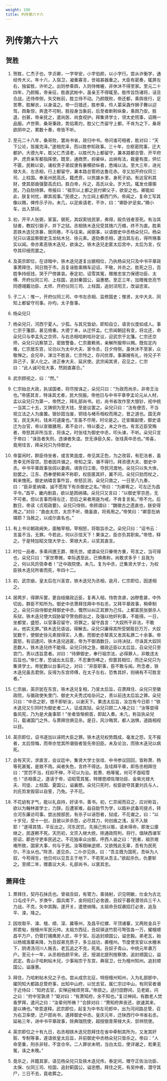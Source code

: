 ```yaml
---
weight: 180
title: 列传第六十六
---
```


# 列传第六十六

## 贺胜

1. <span id="列传第六十六-贺胜-1"></span>
贺胜，仁杰子也，字贞卿，一字举安，小字伯颜，以小字行。尝从许衡学，通经传大义。年十六，入宿卫，凝重寡言，世祖甚器重之。大臣有密奏，辄屏左右，独留胜，许听之。出则参乘舆，入则侍帷幄，非休沐不得至家。至元二十四年，乃颜叛，帝亲征，胜直武帐中，虽亲王不得辄至。胜传旨饬诸将，诘旦合战，还侍帝侧，矢交帐前，胜立侍不动。乃颜既败，帝还都，乘舆夜行，足苦寒，胜解衣，以身温之。帝一日猎还，胜参乘，伶人蒙采毳作狮子舞以迎驾，舆象惊，奔逸不可制，胜投身当象前，后至者断靷纵象，乘舆乃安。胜退，创甚，帝亲抚之，遣尚医、尚食视护。拜集贤学士，领太史院事，诏赐一品服。卢世荣、桑哥秉政，势焰熏灼，胜父仁杰留守上都，不肯为之下，桑哥欲阴中之，累数十奏，帝皆不听。

2. <span id="列传第六十六-贺胜-2"></span>
至元二十八年，桑哥败，罢尚书省，政归中书。帝问谁可相者，胜对曰：“天下公论，皆属完泽。”遂相完泽，而以胜参知政事。三十年，佥枢密院事，迁大都护。大德九年，胜父仁杰请老，以胜代为上都留守，兼本路都总管、开平府尹、虎贲亲军都指挥使。既至，通商贾，抑豪纵，出纳有法，裁量有度，供亿不匮，民赖以安。诸权贵子弟奴隶有暴横骄纵者，悉绳以法。至大三年，进光禄大夫、左丞相，行上都留守，兼本路总管府达鲁花赤。寻又加开府仪同三司、上柱国。奉圣州民高氏，籍虎贲，以赀雄乡里，身死子幼。有达官利其财，使其部曲强娶高氏妇。胜白帝，斥之，高氏以全。岁大饥，辄发仓廪赈民，乃自劾待罪。帝报曰：“祖宗以上都之民付卿父子，欲安之也。卿能如此，朕复何忧，卿其视事。”民德之，为立祠上都西门外。帝闻之，复命工写其像以赐，俾传示子孙。未几，以足疾请老，不许，曰：“卿卧护足矣。”赐小车，出入禁闼。

3. <span id="列传第六十六-贺胜-3"></span>
初，开平人张弼，家富。弼死，其奴索钱民家，弗得，殴负钱者至死。有治其狱者，教奴引弼子，并下之狱。丞相铁木迭兒受其赂六万缗，终不为直。胜素恶铁木迭兒贪暴，居同巷，不与往来。闻弼事，以语御史中丞杨朵兒只。杨朵兒只以语监察御史玉龙帖木兒、徐元素。遂劾奏丞相，逮治其左右，得所赂事实以闻。帝亦素恶铁木迭兒，欲诛之。铁木迭兒走匿太后宫中，太后为言，仅夺其印绶而罢之。

4. <span id="列传第六十六-贺胜-4"></span>
及英宗即位，在谅暗中，铁木迭兒遂复出据相位，乃执杨朵兒只及中书平章政事萧拜住，同日戮于市。且复诬胜乘赐车迎诏，不敬，并杀之。胜死之日，百姓争持纸钱，哭于尸傍甚哀。泰定初，诏雪其冤，赠推忠宣力保德功臣、太傅、开府仪同三司、上柱国，追封秦国公，谥惠愍。至正三年，加赠推忠亮节同德翊戴功臣、太师、开府仪同三司、上柱国，追封泾阳王，改谥忠宣。

5. <span id="列传第六十六-贺胜-5"></span>
子二人：惟一，开府仪同三司、中书左丞相、监修国史；惟贤，太中大夫、同知上都留守司事。孙均，太子詹事。

6. <span id="列传第六十六-贺胜-6"></span>
杨朵兒只

7. <span id="列传第六十六-贺胜-7"></span>
杨朵兒只，河西宁夏人。少孤，与其兄皆幼，即知自立，语言仪度如成人。事仁宗于籓邸，甚见倚重。大德丁未，从迁怀孟。仁宗闻朝廷有变，将北还，命朵兒只与李孟先之京师，与右丞相哈剌哈孙定议，迎武宗于北籓。仁宗还京师，朵兒只讥察禁卫，密致警备，仁宗嘉赖焉，亲解所服带以赐。既佐定内难，仁宗居东宫，论功以为太中大夫、家令丞，日夕侍侧，虽休沐不至家，众敬惮之。会兄卒，涕泣不胜哀，仁宗怜之，存问优厚。事寡嫂有礼，待兄子不异己子，家人化之。进正奉大夫、延庆使。武宗闻其贤，召见之，仁宗曰：“此人诚可任大事，然刚直寡合。”

8. <span id="列传第六十六-贺胜-8"></span>
武宗顾视之，曰：“然。”

9. <span id="列传第六十六-贺胜-9"></span>
仁宗始总大政，执误国者，将尽按诛之，朵兒只曰：“为政而尚杀，非帝王治也。”帝感其言，特诛其尤者，民大悦服。帝他日与中书平章李孟论元从人材，孟以朵兒只为第一，帝然之，拜礼部尚书。初，尚书省改作至大银钞，视中统一当其二十五，又铸铜为至大钱，至是议罢之。朵兒只曰：“法有便否，不当视立法之人为废置。银钞固当废，铜钱与楮币相权而用之，昔之道也。国无弃宝，民无失利，钱未可遽废也。”言虽不尽用，时论是之。迁宣徽副使，御史请迁为台官，帝以宣徽膳用，素不会计，特以委之，未之许也。有言近臣受贿者，帝怒其非所当言，将诛之，时张珪为御史中丞，叩头谏，不听。朵兒只言于帝曰：“诛告者失刑，违谏者失谊。世无诤臣久矣，张珪真中丞也。”帝喜，竟用珪言，拜朵兒只为侍御史。

10. <span id="列传第六十六-贺胜-10"></span>
帝宴闲时，群臣侍坐者，或言笑逾度，帝见其正色，为之改容，有犯法者，虽贵幸无所容贷。怨者因共谮之，帝知之深，谮不得行。拜资德大夫、御史中丞。中书平章政事张闾以妻病，谒告归江南，夺民河渡地，朵兒只以失大体，劾罢之。江东、西奉使斡来不称职，权臣匿其奸，冀不问，朵兒只劾而杖之，斡来愧死。御史纳璘言事忤旨，帝怒叵测，朵兒只救之，一日至八九奏，曰：“臣非爱纳璘，诚不愿陛下有杀御史之名。”帝曰：“为卿宥之，可左迁为昌平令。”昌平，畿内剧县，欲以是困纳璘。朵兒只又言曰：“以御史宰京邑，无不可者。但以言事而得左迁，恐后之来者用是为戒，不肯复言矣。”帝不允。后数日，帝读《贞观政要》，朵兒只侍侧，帝顾谓曰：“魏徵古之遗直也，朕安得用之。”对曰：“直由太宗，太宗不听，徵虽直，将焉用之。”帝笑曰：“卿意在纳璘耶？当赦之，以成尔直名也。”

11. <span id="列传第六十六-贺胜-11"></span>
有上书论朝政阙失，面触宰相，宰相怒，将取旨杀之。朵兒只曰：“诏书云：言虽不当，无罪。今若此，何以示信天下！果诛之，臣亦负其职矣。”帝悟，释之。于是特加昭文馆大学士、荣禄大夫，以奖其直言。

12. <span id="列传第六十六-贺胜-12"></span>
时位一品者，多乘间邀王爵、赠先世。或谓朵兒只眷倚方重，苟言之，当可得也，朵兒只曰：“家世寒微，幸际遇至此，已惧弗称，尚敢求多乎！且我为之，何以风厉侥幸者！”迁中政院使。未几，复为中丞，迁集贤大学士，为权臣铁木迭兒所害而死，年四十二。

13. <span id="列传第六十六-贺胜-13"></span>
初，武宗崩，皇太后在兴圣宫，铁木迭兒为丞相，逾月，仁宗即位，因遂相之。

14. <span id="列传第六十六-贺胜-14"></span>
居两岁，得罪斥罢，更自结徽政近臣，复再入相，恃势贪虐，凶秽愈甚，中外切齿，群臣不知所为。御史中丞萧拜住拜中书右丞，又拜平章政事，稍牵制之。朵兒只自侍御史拜御史中丞，慨然以纠正其罪为己任。上都富民张弼杀人系狱，铁木迭兒使大奴胁留守贺伯颜出之，及强以他奸利事，不能得。一日，坐都堂，盛怒，以官事召留守，将罪之，留守昌言：“大奴所干非法，不敢从，他实无罪。”铁木迭兒语诎，得解去。朵兒只廉得其所受弼赃巨万万，大奴犹数千，使御史徐元素按得实，入奏。而御史亦辇真又发其私罪二十余事。帝震怒，有诏逮问，铁木迭兒逃匿，帝为不御酒数日，以待决狱，尽诛其大奴同恶数人，铁木迭兒终不能得。朵兒只持之急，徽政近臣以太后旨，召朵兒只至宫门，责以违旨意者。对曰：“待罪御史，奉行祖宗法，必得罪人，非敢违太后旨也。”帝仁孝，恐诚出太后意，不忍重伤咈之，但罢其相位，而迁朵兒只为集贤学士。帝犹数以台事问之，对曰：“非臣职事，臣不敢与闻。所念者，铁木迭兒虽去君侧，反得为东宫师傅，在太子左右，恐售其奸，则祸有不可胜言者。”

15. <span id="列传第六十六-贺胜-15"></span>
仁宗崩，英宗犹在东宫，铁木迭兒复相，乃宣太后旨，召萧拜住、朵兒只至徽政院，与徽政使失里门、御史大夫秃忒哈杂问之，责以前违太后旨之罪。朵兒只曰：“中丞之职，恨不即斩汝，以谢天下。果违太后旨，汝岂有今日耶！”铁木迭兒又引同时为御史者二人，证成其狱。朵兒只顾二人唾之曰：“汝等尝得备风宪，乃为是犬彘事耶！”坐者皆惭俯首，即起入奏。未几，称旨执朵兒只，载诸国门之外，与萧拜住俱见杀。是日，风沙晦冥，都人汹惧，道路相视以目。

16. <span id="列传第六十六-贺胜-16"></span>
英宗即位，诏书遂加以诬罔大臣之罪。铁木迭兒权势既成，毫发之怨，无不报者，太后惊悔，而帝亦觉其所谮毁者皆先帝旧臣。未及论治，而铁木迭兒以病死。

17. <span id="列传第六十六-贺胜-17"></span>
会有天灾，求直言，会议廷中，集贤大学士张珪、中书参议回回，皆称萧、杨等死甚冤，是致不雨。闻者失色，言终不得达。及珪拜平章，即告丞相拜住曰：“赏罚不当，枉抑不伸，不可以为治。若萧、杨等冤，何可不亟昭雪也！”丞相善之，遂请于帝，诏昭雪其冤，特赠思顺佐理功臣、金紫光禄大夫、司徒、上柱国、夏国公，谥襄愍。朵兒只死时，权臣欲夺其妻刘氏与人，刘氏剪发毁容以自誓，乃免。子不花。

18. <span id="列传第六十六-贺胜-18"></span>
不花幼有才气，能以礼自持，好读书，善书。初，仁宗闻而召之，应对称旨，欲以为翰林直学士，力辞。后遭家难，益自励节为学，以廕补武备司提点，转佥河东廉访司事。尝出按部民，有杀子以诬怨者，狱成，不花谳之，曰：“以十岁兒，受十一创，且彼以斧杀怨，必尽其力，何创痕之浅，反不入肤耶！”遂得其情，平反出之。河东民饥，先捐己赀以赈，请未得命，即发公廪继之，民遂赖不死。天历初，文宗入继大统，除通政院判，将行，值陕西诸军拒诏，郡邑守吏率民逃之。不花独率众出御，呼西人谕之曰：“民者，祖宗艰难所致，国家大事，何与于民。汝等既昧逆顺，又欲残此无辜，吾有为民死尔，不汝从也。”阵溃，遂见杀。二仆亦见执，曰：“吾主既为国死，吾纵为人奴，今苟得生，他日何以见吾主于地下，不若死从吾主。”欲起杀仇，仇要斩之。至顺二年，赠嘉议大夫、礼部尚书，以褒其忠。

## 萧拜住

1. <span id="列传第六十六-萧拜住-1"></span>
萧拜住，契丹石抹氏也。曾祖丑奴，有膂力，善骑射，识见明敏，仕金为古北口屯戍千户。岁庚午，国兵南下，金将招灯必舍遁，丑奴于暮夜潜领兵三千人力战，不克，矢中其胸，遂开关，遣使纳降。太祖命丑奴袭招灯必舍，追及平、滦，降之。

2. <span id="列传第六十六-萧拜住-2"></span>
因攻取平、滦、檀、顺、深、冀等州，及昌平红螺、平顶诸寨，又两败金兵于邦君甸，授檀州军民元帅。太祖方西征，丑奴驿送竹箭弓弩弦各一万，擢檀顺昌平万户，仍管打捕鹰房人匠，卒于官。后追封顺国公，谥忠毅。弟老瓦，始以杨城渔寨来降，为丑奴弟充质子，多立战功，袭檀州。节度使言安以水栅未下，阴诱汤河川人叛去，老瓦追之不克，死焉。丑奴子青山，中统元年袭万户。至元十一年，从丞相伯颜平宋。还，授湖北提刑按察使。追封顺国公，谥武定。青山子哈剌帖木兒，少事裕宗于东宫，典宿卫，仕为檀州知州。追封顺国公，谥康惠。

3. <span id="列传第六十六-萧拜住-3"></span>
拜住，乃哈剌帖木兒之子也。尝从成宗北征，特授檀州知州，入为礼部郎中，擢同知大都路总管府事，出知中山府，以忧去官。属仁宗过中山，有同官者谮于近侍曰：“知府去官，实惮迎候烦劳耳。”帝颔之。适行田野间，见老妪，问之曰：“府中官孰贤？”妪对曰：“有萧知府，余不知也。”复过神祠，有数老人焚香罗拜，遣问之曰：“汝辈何所祷？”合辞对曰：“萧知府奔丧还，欲速其来，是以祷也。”帝意遂释。武宗即位，起复为中书左司郎中，出为河间路总管，召为右卫率使，迁户部尚书，遂拜御史中丞。皇庆元年，迁陕西行中书省右丞。延祐三年，进中书平章政事，除典瑞院使，超授银青荣禄大夫、崇祥院使。

4. <span id="列传第六十六-萧拜住-4"></span>
英宗即位之十有九日，右丞相铁木迭兒怨拜住在省中牵制其所为，又发其奸赃、专制等事，遂请依皇太后旨，并前御史中丞杨朵兒只皆杀之。帝曰：“人命至重，刑杀非轻，不宜仓卒。二人罪状未明，当白太后，使详谳之，若果无冤，诛之未晚。”

5. <span id="列传第六十六-萧拜住-5"></span>
竟杀之，并籍其家，语见杨朵兒只及铁木迭兒传。泰定间，赠守正佐治功臣、太保、仪同三司、柱国，追封蓟国公，谥忠愍。拜住之死，有吴仲者，潜守其尸，三日不去，竟收葬之。
